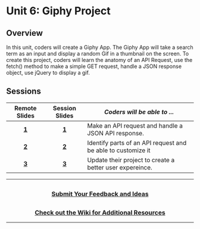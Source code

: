 # Unit 6: Giphy Project

## Overview

In this unit, coders will create a Giphy App. The Giphy App will take a search term as an input and display a random Gif in a thumbnail on the screen. To create this project, coders will learn the anatomy of an API Request, use the fetch() method to make a simple GET request, handle a JSON response object, use jQuery to display a gif.

## Sessions

|Remote Slides|                                                       Session Slides                                                       | _Coders will be able to ..._                                 |
|:---:| :------------------------------------------------------------------------------------------------------------------------: | ------------------------------------------------------------ |
|[**1**](https://docs.google.com/presentation/d/1Pjw4qkw4faP35HksXxK0zkJo3Wkx-jqKKhgAoIOQMJE/edit#slide=id.g6162f10bc2_0_0)| [**1**](https://docs.google.com/presentation/d/1YJrDzQKqdpfkFKn7gxnDZczDzi2yY7JtH-Cnp4powyk/edit?usp=sharing) | Make an API request and handle a JSON API response.          |
|[**2**](https://docs.google.com/presentation/d/1dZFSOog-SiRl6s_XR7ZFctP6EtL2hOKGiXqzfDI8PvI/edit#slide=id.g6162f10bc2_0_524)|       [**2**](https://docs.google.com/presentation/d/15a39eI7qgdEstEVF8rGySTWUtz0JGOhxszRxTyrBCvk/edit?usp=sharing)        | Identify parts of an API request and be able to customize it |
|[**3**](https://docs.google.com/presentation/d/1FVoZEgiXlwBzwu4ITySqM3dGLqrZjdEvK-sG-myzqgE/edit#slide=id.g6162f10bc2_0_0)|       [**3**](https://docs.google.com/presentation/d/1g8Hm1z2WKX9QV2kmWaBgHrCiNkMNfQ6K7JW1p0HxnsU/edit?usp=sharing)        | Update their project to create a better user expereince.     |

---
## <h3 align="center"><a href="https://docs.google.com/forms/d/e/1FAIpQLSc4oUNSthmU63TqlzUOOWd3buX3tGVIPRNDm0tsLB_nOONRLQ/viewform">Submit Your Feedback and Ideas</a></h3>

## <h3 align="center"><a href="https://github.com/itscodenation/curriculum-21-22/wiki">Check out the Wiki for Additional Resources</a></h3>

---
